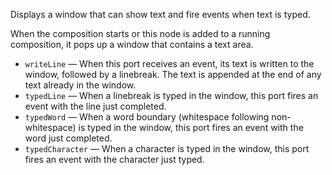 Displays a window that can show text and fire events when text is typed.

When the composition starts or this node is added to a running composition, it pops up a window that contains a text area.

   - `writeLine` — When this port receives an event, its text is written to the window, followed by a linebreak. The text is appended at the end of any text already in the window.
   - `typedLine` — When a linebreak is typed in the window, this port fires an event with the line just completed.
   - `typedWord` — When a word boundary (whitespace following non-whitespace) is typed in the window, this port fires an event with the word just completed.
   - `typedCharacter` — When a character is typed in the window, this port fires an event with the character just typed.
